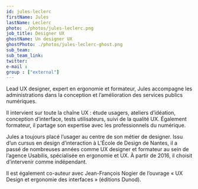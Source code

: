 ```yaml
---
id: jules-leclerc
firstName: Jules
lastName: Leclerc
photo: ./photos/jules-leclerc.png
job_title: Designer UX
ghostName: Un designer UX
ghostPhoto: ./photos/jules-leclerc-ghost.png
sub_team:
sub_team_link:
twitter:
e-mail :
group : ["external"]
---
```


Lead UX designer, expert en ergonomie et formateur, Jules accompagne les administrations dans la conception et l’amélioration des services publics numériques.

Il intervient sur toute la chaîne UX : étude usagers, ateliers d’idéation, conception d’interface, tests utilisateurs, suivi de la qualité UX. Également formateur, il partage son expertise avec les professionnels du numérique.

Jules a toujours placé l’usager au centre de son métier de designer. Issu d’un cursus en design d’interaction à L’École de Design de Nantes, il a passé de nombreuses années comme UX designer et formateur au sein de l’agence Usabilis, spécialisée en ergonomie et UX. À partir de 2016, il choisit d’intervenir comme indépendant.

Il est également co-auteur avec Jean-François Nogier de l’ouvrage «&nbsp;UX Design et ergonomie des interfaces&nbsp;» (éditions Dunod).
